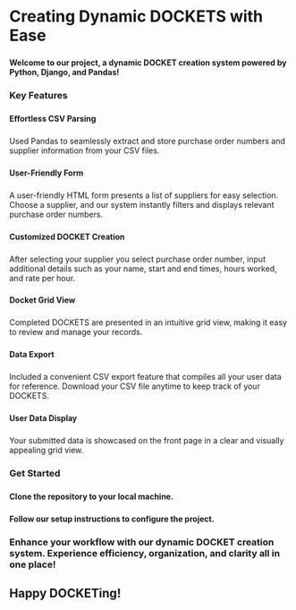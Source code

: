 
<h1 align="left">Creating Dynamic DOCKETS with Ease</h1>

###

<h4 align="left">Welcome to our project, a dynamic DOCKET creation system powered by Python, Django, and Pandas!</h4>

###

<h3 align="left">Key Features</h3>

###

<h4 align="left">Effortless CSV Parsing</h4>

###

<p align="left">Used Pandas to seamlessly extract and store purchase order numbers and supplier information from your CSV files.</p>

###

<h4 align="left">User-Friendly Form</h4>

###

<p align="left">A user-friendly HTML form presents a list of suppliers for easy selection. Choose a supplier, and our system instantly filters and displays relevant purchase order numbers.</p>

###

<h4 align="left">Customized DOCKET Creation</h4>

###

<p align="left">After selecting your supplier you select  purchase order number, input additional details such as your name, start and end times, hours worked, and rate per hour.</p>

###

<h4 align="left">Docket Grid View</h4>

###

<p align="left">Completed DOCKETS are presented in an intuitive grid view, making it easy to review and manage your records.</p>

###

<h4 align="left">Data Export</h4>

###

<p align="left">Included a convenient CSV export feature that compiles all your user data for reference. Download your CSV file anytime to keep track of your DOCKETS.</p>

###

<h4 align="left">User Data Display</h4>

###

<p align="left">Your submitted data is showcased on the front page in a clear and visually appealing grid view.</p>

###

<h3 align="left">Get Started</h3>

###

<h4 align="left">Clone the repository to your local machine.</h4>

###

<h4 align="left">Follow our setup instructions to configure the project.</h4>

###

<h3 align="left">Enhance your workflow with our dynamic DOCKET creation system. Experience efficiency, organization, and clarity all in one place!</h3>

###

<h2 align="left">Happy DOCKETing!</h2>
